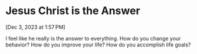 # Jesus Christ is the Answer

[Dec 3, 2023 at 1:57 PM]

I feel like he really is the answer to everything. How do you change your behavior? How do you improve your life? How do you accomplish life goals?